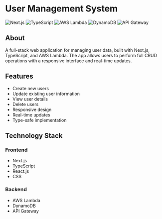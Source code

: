 # User Management System

![Next.js](https://img.shields.io/badge/Next.js-000000?logo=next.js&logoColor=white&style=for-the-badge)
![TypeScript](https://img.shields.io/badge/TypeScript-3178C6?logo=typescript&logoColor=white&style=for-the-badge)
![AWS Lambda](https://img.shields.io/badge/AWS%20Lambda-FF9900?logo=amazon-aws&logoColor=white&style=for-the-badge)
![DynamoDB](https://img.shields.io/badge/DynamoDB-4053D6?logo=amazon-dynamodb&logoColor=white&style=for-the-badge)
![API Gateway](https://img.shields.io/badge/API%20Gateway-F29100?logo=amazon-aws&logoColor=white&style=for-the-badge)

## About

A full-stack web application for managing user data, built with Next.js, TypeScript, and AWS Lambda. The app allows users to perform full CRUD operations with a responsive interface and real-time updates.

## Features

- Create new users  
- Update existing user information  
- View user details  
- Delete users  
- Responsive design  
- Real-time updates  
- Type-safe implementation

## Technology Stack

### Frontend
- Next.js  
- TypeScript  
- React.js  
- CSS

### Backend
- AWS Lambda  
- DynamoDB  
- API Gateway
